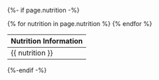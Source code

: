 {%- if page.nutrition -%}
  
  <nutrition>
    <table class="mx-0 mb-3">
      <thead>
        <tr><th>Nutrition Information</th></tr>
      </thead>
      <tbody>
      {% for nutrition in page.nutrition %}
      <tr><td>{{ nutrition }}</td></tr>
      {% endfor %}
      </tbody>
    </table>
  </nutrition>

{%-endif -%}

